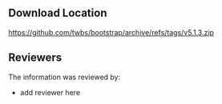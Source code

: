 ## Download Location

https://github.com/twbs/bootstrap/archive/refs/tags/v5.1.3.zip

## Reviewers

The information was reviewed by:

* add reviewer here